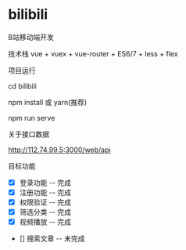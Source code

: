 # bilibili
B站移动端开发

技术栈
vue + vuex + vue-router + ES6/7 + less + flex

项目运行

cd bilibili

npm install 或 yarn(推荐)

npm run serve

关于接口数据

http://112.74.99.5:3000/web/api


目标功能
- [x] 登录功能 -- 完成
- [x] 注册功能 -- 完成
- [x] 权限验证 -- 完成
- [x] 筛选分类 -- 完成
- [x] 视频播放 -- 完成
- [] 搜索文章 -- 未完成
